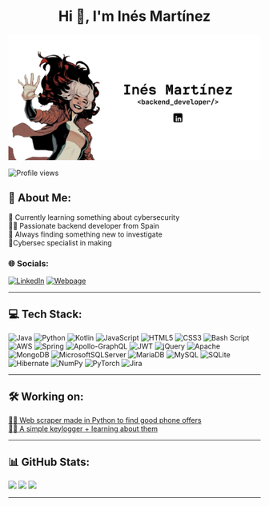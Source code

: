 <h1 align="center">Hi 👋, I'm Inés Martínez</h1>

![Profile banner](https://github.com/cvcvrril/cvcvrril/blob/main/githubbanner.png)

![Profile views](https://komarev.com/ghpvc/?username=cvcvrril&color=red)

## 💫 About Me:
🔭 Currently learning something about cybersecurity<br>🐱‍💻 Passionate backend developer from Spain<br>🌱 Always finding something new to investigate<br> 🚀Cybersec specialist in making


### 🌐 Socials:
[![LinkedIn](https://img.shields.io/badge/LinkedIn_💼-%230077B5.svg?logo=linkedin&logoColor=white)](https://www.linkedin.com/in/ines-martinez-rodriguez/)
[![Webpage](https://img.shields.io/badge/My_Webpage_🌐-%230077B5.svg)](https://cvcvrril.github.io/)

---

## 💻 Tech Stack:
![Java](https://img.shields.io/badge/java-%23ED8B00.svg?style=for-the-badge&logo=openjdk&logoColor=white) ![Python](https://img.shields.io/badge/python-3670A0?style=for-the-badge&logo=python&logoColor=ffdd54) ![Kotlin](https://img.shields.io/badge/kotlin-%237F52FF.svg?style=for-the-badge&logo=kotlin&logoColor=white) ![JavaScript](https://img.shields.io/badge/javascript-%23323330.svg?style=for-the-badge&logo=javascript&logoColor=%23F7DF1E) ![HTML5](https://img.shields.io/badge/html5-%23E34F26.svg?style=for-the-badge&logo=html5&logoColor=white) ![CSS3](https://img.shields.io/badge/css3-%231572B6.svg?style=for-the-badge&logo=css3&logoColor=white) ![Bash Script](https://img.shields.io/badge/bash_script-%23121011.svg?style=for-the-badge&logo=gnu-bash&logoColor=white) ![AWS](https://img.shields.io/badge/AWS-%23FF9900.svg?style=for-the-badge&logo=amazon-aws&logoColor=white) ![Spring](https://img.shields.io/badge/spring-%236DB33F.svg?style=for-the-badge&logo=spring&logoColor=white) ![Apollo-GraphQL](https://img.shields.io/badge/-ApolloGraphQL-311C87?style=for-the-badge&logo=apollo-graphql) ![JWT](https://img.shields.io/badge/JWT-black?style=for-the-badge&logo=JSON%20web%20tokens) ![jQuery](https://img.shields.io/badge/jquery-%230769AD.svg?style=for-the-badge&logo=jquery&logoColor=white) ![Apache](https://img.shields.io/badge/apache-%23D42029.svg?style=for-the-badge&logo=apache&logoColor=white) ![MongoDB](https://img.shields.io/badge/MongoDB-%234ea94b.svg?style=for-the-badge&logo=mongodb&logoColor=white) ![MicrosoftSQLServer](https://img.shields.io/badge/Microsoft%20SQL%20Server-CC2927?style=for-the-badge&logo=microsoft%20sql%20server&logoColor=white) ![MariaDB](https://img.shields.io/badge/MariaDB-003545?style=for-the-badge&logo=mariadb&logoColor=white) ![MySQL](https://img.shields.io/badge/mysql-4479A1.svg?style=for-the-badge&logo=mysql&logoColor=white) ![SQLite](https://img.shields.io/badge/sqlite-%2307405e.svg?style=for-the-badge&logo=sqlite&logoColor=white) ![Hibernate](https://img.shields.io/badge/Hibernate-59666C?style=for-the-badge&logo=Hibernate&logoColor=white) ![NumPy](https://img.shields.io/badge/numpy-%23013243.svg?style=for-the-badge&logo=numpy&logoColor=white) ![PyTorch](https://img.shields.io/badge/PyTorch-%23EE4C2C.svg?style=for-the-badge&logo=PyTorch&logoColor=white) ![Jira](https://img.shields.io/badge/jira-%230A0FFF.svg?style=for-the-badge&logo=jira&logoColor=white)

---

## 🛠 Working on:
[ 👩‍💻 Web scraper made in Python to find good phone offers](https://github.com/cvcvrril/scrap-movil)<br>
[ 👩‍💻 A simple keylogger + learning about them](https://github.com/cvcvrril/keylogger)

---

## 📊 GitHub Stats:
![](https://github-readme-stats.vercel.app/api?username=cvcvrril&theme=rose_pine&hide_border=false&include_all_commits=true&count_private=true) 
![](https://github-readme-stats.vercel.app/api/top-langs/?username=cvcvrril&theme=rose_pine&hide_border=false&include_all_commits=true&count_private=true&layout=compact)
![](https://github-readme-streak-stats.herokuapp.com/?user=cvcvrril&theme=rose_pine&hide_border=false)


---


